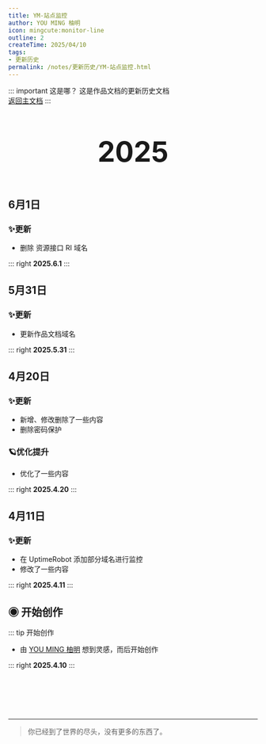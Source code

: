 ```yaml
---
title: YM-站点监控
author: YOU MING 柚明
icon: mingcute:monitor-line
outline: 2
createTime: 2025/04/10
tags:
- 更新历史
permalink: /notes/更新历史/YM-站点监控.html
---
```


::: important 这是哪？
这是作品文档的更新历史文档  
[返回主文档](/notes/YM-站点监控.html)
:::

<div style="text-align: center; ">
    <p style="font-size: 56px; font-weight: 650; margin-top: 60px">2025</p>
</div>


## 6月1日 <Badge text="正式版" type="tip" />
### ✨更新

- 删除 资源接口 RI 域名

::: right
**2025.6.1**
:::


## 5月31日 <Badge text="正式版" type="tip" />
### ✨更新

- 更新作品文档域名

::: right
**2025.5.31**
:::


## 4月20日 <Badge text="正式版" type="tip" />
### ✨更新

- 新增、修改删除了一些内容
- 删除密码保护

### 🪐优化提升

- 优化了一些内容

::: right
**2025.4.20**
:::


## 4月11日 <Badge text="正式版" type="tip" />
### ✨更新

- 在 UptimeRobot 添加部分域名进行监控
- 修改了一些内容

::: right
**2025.4.11**
:::


## ◉ 开始创作
::: tip 开始创作
- 由 [YOU MING 柚明](/notes/更多/工作室.html#you-ming-柚明) 想到灵感，而后开始创作

::: right
**2025.4.10**
:::

<p style="margin-top: 100px"></p>

---

> 你已经到了世界的尽头，没有更多的东西了。
